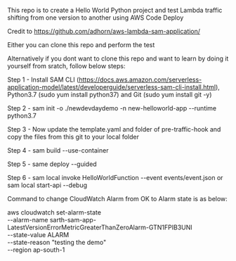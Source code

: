 This repo is to create a Hello World Python project and test Lambda traffic shifting from one version to another using AWS Code Deploy


Credit to https://github.com/adhorn/aws-lambda-sam-application/

Either you can clone this repo and perform the test

Alternatively if you dont want to clone this repo and want to learn by doing it yourself from sratch, follow below steps:

Step 1 - Install SAM CLI (https://docs.aws.amazon.com/serverless-application-model/latest/developerguide/serverless-sam-cli-install.html), Python3.7 (sudo yum install python37) and Git (sudo yum install git -y)


Step 2 - sam init -o ./newdevdaydemo -n new-helloworld-app --runtime python3.7


Step 3 - Now update the template.yaml and folder of pre-traffic-hook and copy the files from this git to your local folder


Step 4 - sam build --use-container


Step 5 - same deploy --guided


Step 6 - sam local invoke HelloWorldFunction --event events/event.json or sam local start-api --debug

Command to change CloudWatch Alarm from OK to Alarm state is as below:

aws cloudwatch set-alarm-state \
--alarm-name sarth-sam-app-LatestVersionErrorMetricGreaterThanZeroAlarm-GTN1FPIB3UNI \
--state-value ALARM \
--state-reason "testing the demo" \
--region ap-south-1
